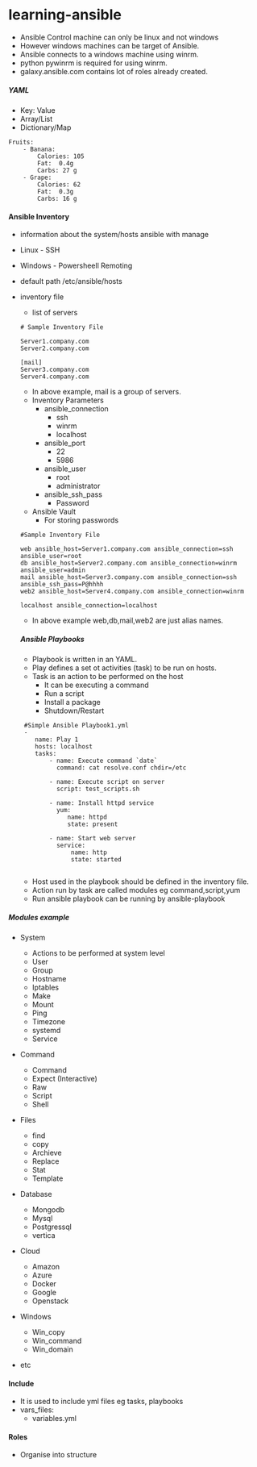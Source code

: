 # learning-ansible

* Ansible Control machine can only be linux and not windows
* However windows machines can be target of Ansible.
* Ansible connects to a windows machine using winrm.
* python pywinrm is required for using winrm.
* galaxy.ansible.com contains lot of roles already created.

##### YAML

* Key: Value
* Array/List
* Dictionary/Map


```
Fruits:
    - Banana:
        Calories: 105
        Fat:  0.4g
        Carbs: 27 g
    - Grape:
        Calories: 62
        Fat:  0.3g
        Carbs: 16 g 

```


#### Ansible Inventory

* information about the system/hosts ansible with manage
* Linux - SSH
* Windows - Powersheell Remoting
* default path /etc/ansible/hosts
* inventory file
    * list of servers
    ```
    # Sample Inventory File
    
    Server1.company.com
    Server2.company.com
    
    [mail]    
    Server3.company.com
    Server4.company.com
    
    ```
   * In above example, mail is a group of servers.
   * Inventory Parameters
        * ansible_connection
             * ssh
             * winrm
             * localhost
        * ansible_port
             * 22
             * 5986
        * ansible_user
             * root
             * administrator
        * ansible_ssh_pass
             * Password
    * Ansible Vault
        * For storing passwords
     ```
     #Sample Inventory File
     
     web ansible_host=Server1.company.com ansible_connection=ssh ansible_user=root
     db ansible_host=Server2.company.com ansible_connection=winrm ansible_user=admin
     mail ansible_host=Server3.company.com ansible_connection=ssh ansible_ssh_pass=P@hhhh
     web2 ansible_host=Server4.company.com ansible_connection=winrm
     
     localhost ansible_connection=localhost
     ```
     * In above example web,db,mail,web2 are just alias names.
     
     
  ##### Ansible Playbooks
  
  * Playbook is written in an YAML.
  * Play defines a set ot activities (task) to be run on hosts.
  * Task is an action to be performed on the host
       * It can be executing a command
       * Run a script
       * Install a package
       * Shutdown/Restart
  ```
   #Simple Ansible Playbook1.yml
   -
      name: Play 1
      hosts: localhost
      tasks:
          - name: Execute command `date`
            command: cat resolve.conf chdir=/etc
            
          - name: Execute script on server
            script: test_scripts.sh
            
          - name: Install httpd service
            yum:
               name: httpd
               state: present
          
          - name: Start web server
            service:
                name: http
                state: started
    
     ```
    * Host used in the playbook should be defined in the inventory file.
    * Action run by task are called modules eg command,script,yum
    * Run ansible playbook can be running by ansible-playbook <playbook-name>
 
 ##### Modules example
 
 * System
    * Actions to be performed at system level
    * User
    * Group
    * Hostname
    * Iptables
    * Make
    * Mount
    * Ping
    * Timezone
    * systemd
    * Service    
 * Command
    * Command
    * Expect (Interactive)
    * Raw
    * Script
    * Shell
 * Files
    * find
    * copy
    * Archieve
    * Replace
    * Stat
    * Template
 * Database
    * Mongodb
    * Mysql
    * Postgressql
    * vertica
       
 * Cloud
    * Amazon
    * Azure
    * Docker
    * Google
    * Openstack
 * Windows
    * Win_copy
    * Win_command
    * Win_domain
 * etc
#### Include
* It is used to include yml files eg tasks, playbooks
* vars_files:
    - variables.yml
#### Roles 
   * Organise into structure
